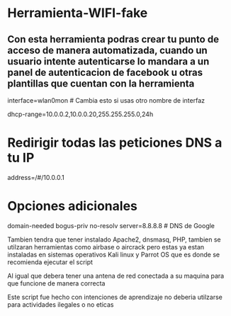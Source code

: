 # Herramienta-WIFI-fake
Con esta herramienta podras crear tu punto de acceso de manera automatizada, cuando un usuario intente autenticarse lo mandara a un panel de autenticacion de facebook u otras plantillas que cuentan con la herramienta
-------------------------------------------------------------------------------------------------------------------


interface=wlan0mon  # Cambia esto si usas otro nombre de interfaz

dhcp-range=10.0.0.2,10.0.0.20,255.255.255.0,24h

# Redirigir todas las peticiones DNS a tu IP
address=/#/10.0.0.1

# Opciones adicionales
domain-needed
bogus-priv
no-resolv
server=8.8.8.8  # DNS de Google

Tambien tendra que tener instalado Apache2, dnsmasq, PHP, tambien se utilzaran herramientas como airbase o aircrack pero estas ya estan instaladas en sistemas operativos Kali linux y Parrot OS que es donde se recomienda ejecutar el script

Al igual que debera tener una antena de red conectada a su maquina para que funcione de manera correcta

Este script fue hecho con intenciones de aprendizaje no deberia utilzarse para actividades ilegales o no eticas
